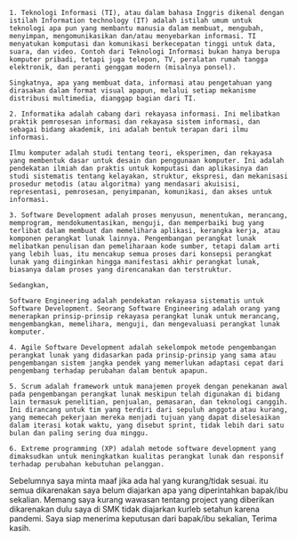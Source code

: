     1. Teknologi Informasi (TI), atau dalam bahasa Inggris dikenal dengan istilah Information technology (IT) adalah istilah umum untuk teknologi apa pun yang membantu manusia dalam membuat, mengubah, menyimpan, mengomunikasikan dan/atau menyebarkan informasi. TI menyatukan komputasi dan komunikasi berkecepatan tinggi untuk data, suara, dan video. Contoh dari Teknologi Informasi bukan hanya berupa komputer pribadi, tetapi juga telepon, TV, peralatan rumah tangga elektronik, dan peranti genggam modern (misalnya ponsel).

    Singkatnya, apa yang membuat data, informasi atau pengetahuan yang dirasakan dalam format visual apapun, melalui setiap mekanisme distribusi multimedia, dianggap bagian dari TI.

    2. Informatika adalah cabang dari rekayasa informasi. Ini melibatkan praktik pemrosesan informasi dan rekayasa sistem informasi, dan sebagai bidang akademik, ini adalah bentuk terapan dari ilmu informasi.

    Ilmu komputer adalah studi tentang teori, eksperimen, dan rekayasa yang membentuk dasar untuk desain dan penggunaan komputer. Ini adalah pendekatan ilmiah dan praktis untuk komputasi dan aplikasinya dan studi sistematis tentang kelayakan, struktur, ekspresi, dan mekanisasi prosedur metodis (atau algoritma) yang mendasari akuisisi, representasi, pemrosesan, penyimpanan, komunikasi, dan akses untuk informasi.

    3. Software Development adalah proses menyusun, menentukan, merancang, memprogram, mendokumentasikan, menguji, dan memperbaiki bug yang terlibat dalam membuat dan memelihara aplikasi, kerangka kerja, atau komponen perangkat lunak lainnya. Pengembangan perangkat lunak melibatkan penulisan dan pemeliharaan kode sumber, tetapi dalam arti yang lebih luas, itu mencakup semua proses dari konsepsi perangkat lunak yang diinginkan hingga manifestasi akhir perangkat lunak, biasanya dalam proses yang direncanakan dan terstruktur.

    Sedangkan,

    Software Engineering adalah pendekatan rekayasa sistematis untuk Software Development. Seorang Software Engineering adalah orang yang menerapkan prinsip-prinsip rekayasa perangkat lunak untuk merancang, mengembangkan, memelihara, menguji, dan mengevaluasi perangkat lunak komputer.

    4. Agile Software Development adalah sekelompok metode pengembangan perangkat lunak yang didasarkan pada prinsip-prinsip yang sama atau pengembangan sistem jangka pendek yang memerlukan adaptasi cepat dari pengembang terhadap perubahan dalam bentuk apapun.

    5. Scrum adalah framework untuk manajemen proyek dengan penekanan awal pada pengembangan perangkat lunak meskipun telah digunakan di bidang lain termasuk penelitian, penjualan, pemasaran, dan teknologi canggih. Ini dirancang untuk tim yang terdiri dari sepuluh anggota atau kurang, yang memecah pekerjaan mereka menjadi tujuan yang dapat diselesaikan dalam iterasi kotak waktu, yang disebut sprint, tidak lebih dari satu bulan dan paling sering dua minggu.

    6. Extreme programming (XP) adalah metode software development yang dimaksudkan untuk meningkatkan kualitas perangkat lunak dan responsif terhadap perubahan kebutuhan pelanggan.

Sebelumnya saya minta maaf jika ada hal yang kurang/tidak sesuai. itu semua dikarenakan saya belum diajarkan apa yang diperintahkan bapak/ibu sekalian. Memang saya kurang wawasan tentang project yang diberikan dikarenakan dulu saya di SMK tidak diajarkan kurleb setahun karena pandemi.
Saya siap menerima keputusan dari bapak/ibu sekalian, Terima kasih.
